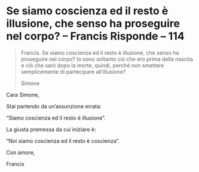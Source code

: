 # Se siamo coscienza ed il resto è illusione, che senso ha proseguire nel corpo? – Francis Risponde – 114

>Francis. Se siamo coscienza ed il resto è illusione, che senso ha proseguire nel corpo? Io sono soltanto ciò che ero prima della nascita e ciò che sarò dopo la morte, quindi, perché non smettere semplicemente di partecipare all’illusione?
>
>Simone

Cara Simone,

Stai partendo da un’assunzione errata:

“Siamo coscienza ed il resto è illusione”.

La giusta premessa da cui iniziare è:

“Noi siamo coscienza ed il resto è coscienza”.

Con amore,

Francis


